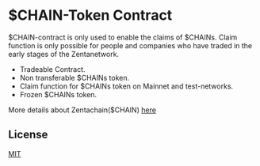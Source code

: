 # $CHAIN-Token Contract

$CHAIN-contract is only used to enable the claims of $CHAINs. Claim function is only possible for people and companies who have traded in the early stages of the Zentanetwork.

- Tradeable Contract.
- Non transferable $CHAINs token.
- Claim function for $CHAINs token on Mainnet and test-networks.
- Frozen $CHAINs token.

More details about Zentachain($CHAIN) [here](https://docs.zentachain.io/economics)


## License

[MIT](https://github.com/ZentaChain/CHAIN-Token/blob/main/LICENSE)
